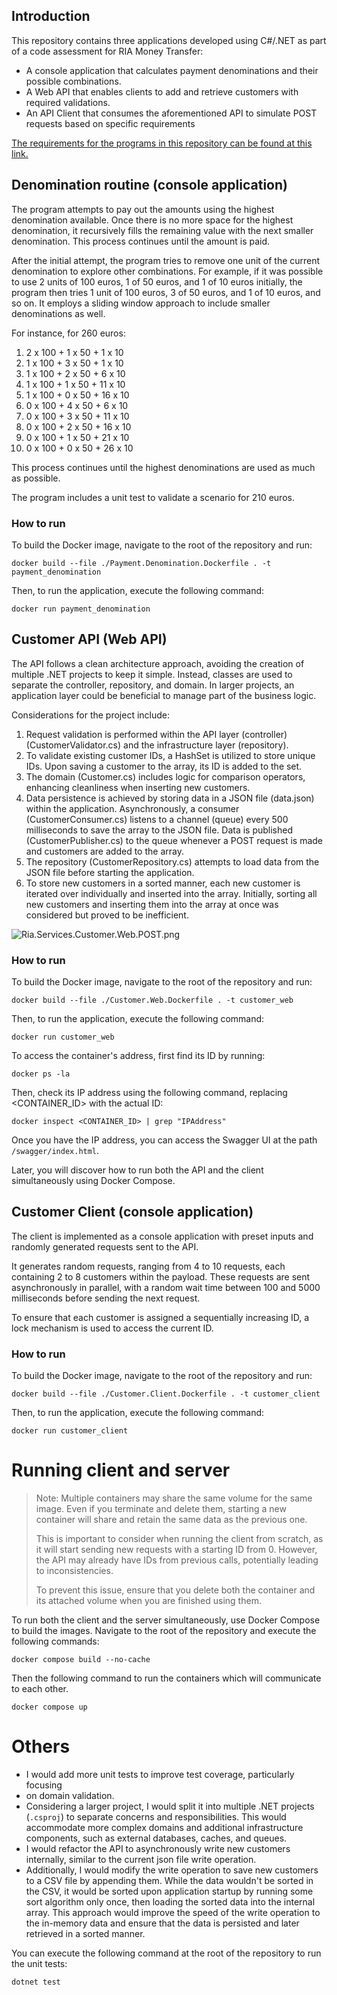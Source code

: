 ## Introduction

This repository contains three applications developed using C#/.NET as part of a code assessment for RIA Money Transfer:

- A console application that calculates payment denominations and their possible combinations.
- A Web API that enables clients to add and retrieve customers with required validations.
- An API Client that consumes the aforementioned API to simulate POST requests based on specific requirements

[The requirements for the programs in this repository can be found at this link.](https://docs.google.com/document/d/1uxOVrUi6g3qwTDAe8uAFMlJWVMhQDwXg/edit?usp=sharing&ouid=117061835670392908130&rtpof=true&sd=true)


## Denomination routine (console application)

The program attempts to pay out the amounts using the highest denomination available.
Once there is no more space for the highest denomination, it recursively fills the
remaining value with the next smaller denomination. This process continues until the amount is paid.

After the initial attempt, the program tries to remove one unit of the current
denomination to explore other combinations. For example, if it was possible to
use 2 units of 100 euros, 1 of 50 euros, and 1 of 10 euros initially, the program then
tries 1 unit of 100 euros, 3 of 50 euros, and 1 of 10 euros, and so on. It employs a
sliding window approach to include smaller denominations as well.

For instance, for 260 euros:

1. 2 x 100 + 1 x 50 + 1 x 10
2. 1 x 100 + 3 x 50 + 1 x 10
3. 1 x 100 + 2 x 50 + 6 x 10
4. 1 x 100 + 1 x 50 + 11 x 10
5. 1 x 100 + 0 x 50 + 16 x 10
6. 0 x 100 + 4 x 50 + 6 x 10
7. 0 x 100 + 3 x 50 + 11 x 10
8. 0 x 100 + 2 x 50 + 16 x 10
9. 0 x 100 + 1 x 50 + 21 x 10
10. 0 x 100 + 0 x 50 + 26 x 10

This process continues until the highest denominations are used as much as possible.

The program includes a unit test to validate a scenario for 210 euros.

### How to run

To build the Docker image, navigate to the root of the repository and run:

```shell
docker build --file ./Payment.Denomination.Dockerfile . -t payment_denomination
```

Then, to run the application, execute the following command:

```shell
docker run payment_denomination
```

## Customer API (Web API)

The API follows a clean architecture approach, avoiding the creation of multiple .NET projects to keep it simple.
Instead, classes are used to separate the controller, repository, and domain. In larger projects, an application
layer could be beneficial to manage part of the business logic.

Considerations for the project include:

1. Request validation is performed within the API layer (controller) (CustomerValidator.cs) and the infrastructure
layer (repository).
2. To validate existing customer IDs, a HashSet is utilized to store unique IDs. Upon saving a customer to the array,
its ID is added to the set.
3. The domain (Customer.cs) includes logic for comparison operators, enhancing cleanliness when inserting new customers.
4. Data persistence is achieved by storing data in a JSON file (data.json) within the application. Asynchronously, a
consumer (CustomerConsumer.cs) listens to a channel (queue) every 500 milliseconds to save the array to the JSON file.
Data is published (CustomerPublisher.cs) to the queue whenever a POST request is made and customers are added to the array.
5. The repository (CustomerRepository.cs) attempts to load data from the JSON file before starting the application.
6. To store new customers in a sorted manner, each new customer is iterated over individually and inserted into the array.
Initially, sorting all new customers and inserting them into the array at once was considered but proved to be inefficient.

![Ria.Services.Customer.Web.POST.png](./docs/Ria.Services.Customer.Web.POST.png)

### How to run

To build the Docker image, navigate to the root of the repository and run:

```shell
docker build --file ./Customer.Web.Dockerfile . -t customer_web
```

Then, to run the application, execute the following command:

```shell
docker run customer_web
```

To access the container's address, first find its ID by running:

```shell
docker ps -la
```

Then, check its IP address using the following command, replacing <CONTAINER_ID> with the actual ID:

```shell
docker inspect <CONTAINER_ID> | grep "IPAddress"
```

Once you have the IP address, you can access the Swagger UI at the path `/swagger/index.html`.

Later, you will discover how to run both the API and the client simultaneously using Docker Compose.

## Customer Client (console application)

The client is implemented as a console application with preset inputs and randomly generated requests
sent to the API.

It generates random requests, ranging from 4 to 10 requests, each containing 2 to 8 customers within
the payload. These requests are sent asynchronously in parallel, with a random wait time between 100
and 5000 milliseconds before sending the next request.

To ensure that each customer is assigned a sequentially increasing ID, a lock mechanism is used to
access the current ID.

### How to run

To build the Docker image, navigate to the root of the repository and run:

```shell
docker build --file ./Customer.Client.Dockerfile . -t customer_client
```

Then, to run the application, execute the following command:

```shell
docker run customer_client
```

# Running client and server

> Note: Multiple containers may share the same volume for the same image.
> Even if you terminate and delete them, starting a new container will
> share and retain the same data as the previous one.
> 
> This is important to consider when running the client from scratch, as
> it will start sending new requests with a starting ID from 0. However,
> the API may already have IDs from previous calls, potentially leading to
> inconsistencies.
> 
> To prevent this issue, ensure that you delete both the container and
> its attached volume when you are finished using them.

To run both the client and the server simultaneously, use Docker Compose to
build the images. Navigate to the root of the repository and execute the
following commands:

```shell
docker compose build --no-cache
```

Then the following command to run the containers which will communicate to
each other.

```shell
docker compose up
```

# Others

- I would add more unit tests to improve test coverage, particularly focusing
- on domain validation.
- Considering a larger project, I would split it into multiple .NET projects
(`.csproj`) to separate concerns and responsibilities. This would accommodate
more complex domains and additional infrastructure components, such as external
databases, caches, and queues.
- I would refactor the API to asynchronously write new customers internally,
similar to the current json file write operation.
- Additionally, I would modify the write operation to save new customers to a
CSV file by appending them. While the data wouldn't be sorted in the CSV, it
would be sorted upon application startup by running some sort algorithm only
once, then loading the sorted data into the internal array. This approach would
improve the speed of the write operation to the in-memory data and ensure
that the data is persisted and later retrieved in a sorted manner.

You can execute the following command at the root of the repository to run
the unit tests:

```shell
dotnet test
```
